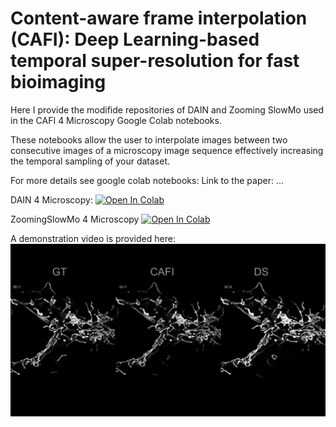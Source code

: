 # Content-aware frame interpolation (CAFI): Deep Learning-based temporal super-resolution for fast bioimaging

Here I provide the modifide repositories of DAIN and Zooming SlowMo used in the CAFI 4 Microscopy Google Colab notebooks.

These notebooks allow the user to interpolate images between two consecutive images of a microscopy image sequence effectively increasing the temporal sampling of your dataset.

For more details see google colab notebooks:
Link to the paper: ...

 DAIN 4 Microscopy:
 [![Open In Colab](https://colab.research.google.com/assets/colab-badge.svg)](https://colab.research.google.com/drive/1bL6wgTWrghHK7LH9xb4KGSk5WuOa5nJS?usp=sharing)

 
 ZoomingSlowMo 4 Microscopy
 [![Open In Colab](https://colab.research.google.com/assets/colab-badge.svg)](https://colab.research.google.com/drive/1TZ0K-rq9Nrgu9_XZ0UOK6brxjIM0ISNU?usp=sharing)
 

A demonstration video is provided here:
[![CAFI-Content-Aware Image Interpolation](Youtube_capture.JPG)](https://youtu.be/4eCELi-b23k "CAFI-Content-Aware Image Interpolation")

